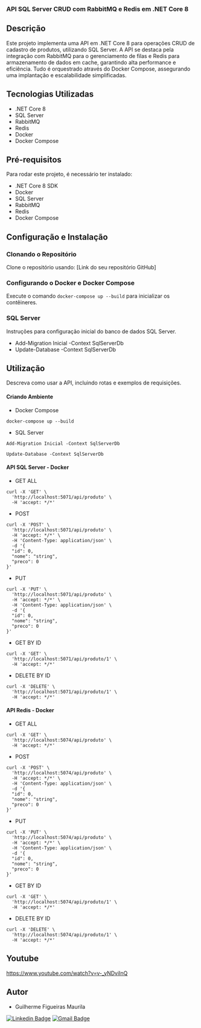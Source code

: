 
### API SQL Server CRUD com RabbitMQ e Redis em .NET Core 8

## Descrição
Este projeto implementa uma API em .NET Core 8 para operações CRUD de cadastro de produtos, utilizando SQL Server. A API se destaca pela integração com RabbitMQ para o gerenciamento de filas e Redis para armazenamento de dados em cache, garantindo alta performance e eficiência. Tudo é orquestrado através do Docker Compose, assegurando uma implantação e escalabilidade simplificadas.

## Tecnologias Utilizadas
- .NET Core 8
- SQL Server
- RabbitMQ
- Redis
- Docker
- Docker Compose

## Pré-requisitos
Para rodar este projeto, é necessário ter instalado:
- .NET Core 8 SDK
- Docker
- SQL Server
- RabbitMQ
- Redis
- Docker Compose

## Configuração e Instalação

### Clonando o Repositório
Clone o repositório usando: [Link do seu repositório GitHub]

### Configurando o Docker e Docker Compose
Execute o comando `docker-compose up --build` para inicializar os contêineres.

### SQL Server
Instruções para configuração inicial do banco de dados SQL Server.
- Add-Migration Inicial -Context SqlServerDb
- Update-Database -Context SqlServerDb

## Utilização
Descreva como usar a API, incluindo rotas e exemplos de requisições.

#### Criando Ambiente

- Docker Compose
```
docker-compose up --build
```

- SQL Server
```
Add-Migration Inicial -Context SqlServerDb
```

```
Update-Database -Context SqlServerDb
```

#### API SQL Server - Docker

- GET ALL
```
curl -X 'GET' \
  'http://localhost:5071/api/produto' \
  -H 'accept: */*'
```

- POST
```
curl -X 'POST' \
  'http://localhost:5071/api/produto' \
  -H 'accept: */*' \
  -H 'Content-Type: application/json' \
  -d '{
  "id": 0,
  "nome": "string",
  "preco": 0
}'
```

- PUT
```
curl -X 'PUT' \
  'http://localhost:5071/api/produto' \
  -H 'accept: */*' \
  -H 'Content-Type: application/json' \
  -d '{
  "id": 0,
  "nome": "string",
  "preco": 0
}'
```

- GET BY ID
```
curl -X 'GET' \
  'http://localhost:5071/api/produto/1' \
  -H 'accept: */*'
```

- DELETE BY ID
```
curl -X 'DELETE' \
  'http://localhost:5071/api/produto/1' \
  -H 'accept: */*'
```

#### API Redis - Docker
- GET ALL
```
curl -X 'GET' \
  'http://localhost:5074/api/produto' \
  -H 'accept: */*'
```

- POST
```
curl -X 'POST' \
  'http://localhost:5074/api/produto' \
  -H 'accept: */*' \
  -H 'Content-Type: application/json' \
  -d '{
  "id": 0,
  "nome": "string",
  "preco": 0
}'
```

- PUT
```
curl -X 'PUT' \
  'http://localhost:5074/api/produto' \
  -H 'accept: */*' \
  -H 'Content-Type: application/json' \
  -d '{
  "id": 0,
  "nome": "string",
  "preco": 0
}'
```

- GET BY ID
```
curl -X 'GET' \
  'http://localhost:5074/api/produto/1' \
  -H 'accept: */*'
```

- DELETE BY ID
```
curl -X 'DELETE' \
  'http://localhost:5074/api/produto/1' \
  -H 'accept: */*'
```

## Youtube
https://www.youtube.com/watch?v=v-_yNDviInQ

## Autor

- Guilherme Figueiras Maurila

[![Linkedin Badge](https://img.shields.io/badge/-Guilherme_Figueiras_Maurila-blue?style=flat-square&logo=Linkedin&logoColor=white&link=https://www.linkedin.com/in/guilherme-maurila)](https://www.linkedin.com/in/guilherme-maurila)
[![Gmail Badge](https://img.shields.io/badge/-gfmaurila@gmail.com-c14438?style=flat-square&logo=Gmail&logoColor=white&link=mailto:gfmaurila@gmail.com)](mailto:gfmaurila@gmail.com)


